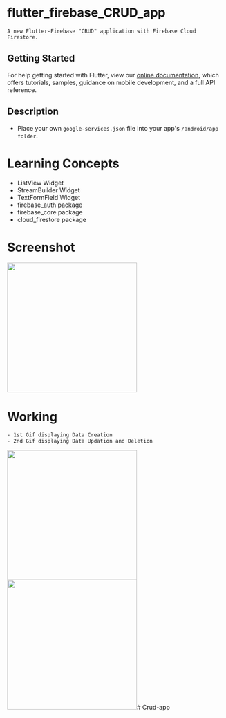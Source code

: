 # flutter_firebase_CRUD_app
```
A new Flutter-Firebase "CRUD" application with Firebase Cloud Firestore.
```
## Getting Started

For help getting started with Flutter, view our
[online documentation](https://flutter.dev/docs), which offers tutorials,
samples, guidance on mobile development, and a full API reference.

## Description

- Place your own ```google-services.json``` file into your app's ```/android/app folder```.

# Learning Concepts

- ListView Widget
- StreamBuilder Widget
- TextFormField Widget
- firebase_auth package
- firebase_core package
- cloud_firestore package

# Screenshot

<img src="https://user-images.githubusercontent.com/73339220/110232522-f0875400-7f3f-11eb-8598-b249ff823043.jpg" width=300 />

# Working
```
- 1st Gif displaying Data Creation
- 2nd Gif displaying Data Updation and Deletion
```

<img src="https://user-images.githubusercontent.com/73339220/110232693-09443980-7f41-11eb-8601-03f9904e316e.gif" width=300 /> <img src="https://user-images.githubusercontent.com/73339220/110232631-ac488380-7f40-11eb-8329-4a3d8ac4276f.gif" width=300 /># Crud-app
